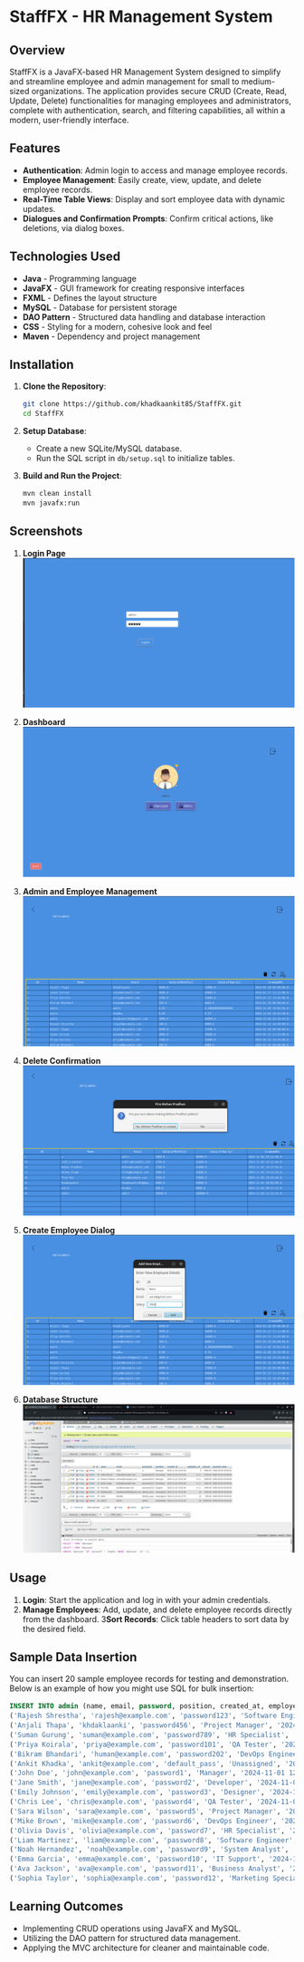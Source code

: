 # StaffFX - HR Management System

## Overview

StaffFX is a JavaFX-based HR Management System designed to simplify and streamline employee and admin management for small to medium-sized organizations. The application provides secure CRUD (Create, Read, Update, Delete) functionalities for managing employees and administrators, complete with authentication, search, and filtering capabilities, all within a modern, user-friendly interface.

## Features

- **Authentication**: Admin login to access and manage employee records.
- **Employee Management**: Easily create, view, update, and delete employee records.
- **Real-Time Table Views**: Display and sort employee data with dynamic updates.
- **Dialogues and Confirmation Prompts**: Confirm critical actions, like deletions, via dialog boxes.

## Technologies Used

- **Java** - Programming language
- **JavaFX** - GUI framework for creating responsive interfaces
- **FXML** - Defines the layout structure
- **MySQL** - Database for persistent storage
- **DAO Pattern** - Structured data handling and database interaction
- **CSS** - Styling for a modern, cohesive look and feel
- **Maven** - Dependency and project management

## Installation

1. **Clone the Repository**:
   ```bash
   git clone https://github.com/khadkaankit85/StaffFX.git
   cd StaffFX
   ```

2. **Setup Database**:
    - Create a new SQLite/MySQL database.
    - Run the SQL script in `db/setup.sql` to initialize tables.

3. **Build and Run the Project**:
   ```bash
   mvn clean install
   mvn javafx:run
   ```

## Screenshots

1. **Login Page**  
   ![Login Page](https://raw.githubusercontent.com/khadkaankit85/Assets/refs/heads/master/HRManagement/2.png)

2. **Dashboard**  
   ![Dashboard](https://github.com/khadkaankit85/Assets/blob/master/HRManagement/6.png?raw=true)

3. **Admin and Employee Management**  
   ![Admin Management](https://github.com/khadkaankit85/Assets/blob/master/HRManagement/3.png?raw=true)

4. **Delete Confirmation**  
   ![Delete Confirmation](https://github.com/khadkaankit85/Assets/blob/master/HRManagement/5.png?raw=true)

5. **Create Employee Dialog**  
   ![Create Dialog](https://github.com/khadkaankit85/Assets/blob/master/HRManagement/1.png?raw=true)

6. **Database Structure**  
   ![Database](https://github.com/khadkaankit85/Assets/blob/master/HRManagement/7.png?raw=true)

## Usage

1. **Login**: Start the application and log in with your admin credentials.
2. **Manage Employees**: Add, update, and delete employee records directly from the dashboard.
3**Sort Records**: Click table headers to sort data by the desired field.

## Sample Data Insertion

You can insert 20 sample employee records for testing and demonstration. Below is an example of how you might use SQL for bulk insertion:

```sql
INSERT INTO admin (name, email, password, position, created_at, employee_id, amount, payment_date) VALUES 
('Rajesh Shrestha', 'rajesh@example.com', 'password123', 'Software Engineer', '2024-01-15 10:30:00', 1, 500.00, '2024-01-31 10:30:00'),
('Anjali Thapa', 'khdaklaanki', 'password456', 'Project Manager', '2024-01-20 09:00:00', 2, 6000.00, '2024-01-31 09:00:00'),
('Suman Gurung', 'suman@example.com', 'password789', 'HR Specialist', '2024-01-22 11:15:00', 3, 4000.00, '2024-01-31 11:15:00'),
('Priya Koirala', 'priya@example.com', 'password101', 'QA Tester', '2024-01-25 14:45:00', 4, 4500.00, '2024-01-31 14:45:00'),
('Bikram Bhandari', 'human@example.com', 'password202', 'DevOps Engineer', '2024-01-28 08:00:00', 5, 500.00, '2024-01-31 08:00:00'),
('Ankit Khadka', 'ankit@example.com', 'default_pass', 'Unassigned', '2024-11-02 19:01:56', 0, 0.05, '2024-11-02 19:01:56'),
('John Doe', 'john@example.com', 'password1', 'Manager', '2024-11-01 12:00:00', 1, 7000.00, '2024-11-10 12:00:00'),
('Jane Smith', 'jane@example.com', 'password2', 'Developer', '2024-11-01 13:00:00', 2, 8000.00, '2024-11-10 13:00:00'),
('Emily Johnson', 'emily@example.com', 'password3', 'Designer', '2024-11-01 14:00:00', 3, 6000.00, '2024-11-10 14:00:00'),
('Chris Lee', 'chris@example.com', 'password4', 'QA Tester', '2024-11-01 15:00:00', 4, 5000.00, '2024-11-10 15:00:00'),
('Sara Wilson', 'sara@example.com', 'password5', 'Project Manager', '2024-11-01 16:00:00', 5, 7500.00, '2024-11-10 16:00:00'),
('Mike Brown', 'mike@example.com', 'password6', 'DevOps Engineer', '2024-11-01 17:00:00', 6, 9000.00, '2024-11-10 17:00:00'),
('Olivia Davis', 'olivia@example.com', 'password7', 'HR Specialist', '2024-11-01 18:00:00', 7, 4500.00, '2024-11-10 18:00:00'),
('Liam Martinez', 'liam@example.com', 'password8', 'Software Engineer', '2024-11-01 19:00:00', 8, 6200.00, '2024-11-10 19:00:00'),
('Noah Hernandez', 'noah@example.com', 'password9', 'System Analyst', '2024-11-01 20:00:00', 9, 5800.00, '2024-11-10 20:00:00'),
('Emma Garcia', 'emma@example.com', 'password10', 'IT Support', '2024-11-01 21:00:00', 10, 3000.00, '2024-11-10 21:00:00'),
('Ava Jackson', 'ava@example.com', 'password11', 'Business Analyst', '2024-11-01 22:00:00', 11, 7000.00, '2024-11-10 22:00:00'),
('Sophia Taylor', 'sophia@example.com', 'password12', 'Marketing Specialist', '2024-11-01 23:00:00', 12, 8000.00, '2024-11-10 23:00:00');
```

## Learning Outcomes

- Implementing CRUD operations using JavaFX and MySQL.
- Utilizing the DAO pattern for structured data management.
- Applying the MVC architecture for cleaner and maintainable code.
